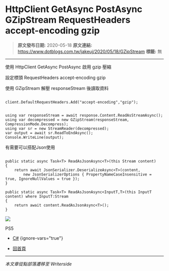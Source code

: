 # HttpClient GetAsync PostAsync GZipStream RequestHeaders accept-encoding gzip

> **原文發布日期:** 2020-05-18
> **原文連結:** https://www.dotblogs.com.tw/jakeuj/2020/05/18/GZipStream
> **標籤:** 無

---

使用 HttpClient GetAsync PostAsync 啟用 gzip 壓縮

設定標頭 RequestHeaders accept-encoding gzip

使用 GZipStream 解壓 responseStream 後讀取資料

```

client.DefaultRequestHeaders.Add("accept-encoding","gzip");
```

```

using var responseStream = await response.Content.ReadAsStreamAsync();
using var decompressed = new GZipStream(responseStream, CompressionMode.Decompress);
using var sr = new StreamReader(decompressed);
var output = await sr.ReadToEndAsync();
Console.WriteLine(output);
```

有需要可以搭配Json使用

```

public static async Task<T> ReadAsJsonAsync<T>(this Stream content)
{
    return await JsonSerializer.DeserializeAsync<T>(content,
        new JsonSerializerOptions { PropertyNameCaseInsensitive = true, IgnoreNullValues = true });
}

public static async Task<T> ReadAsJsonAsync<InputT,T>(this InputT content) where InputT:Stream
{
    return await content.ReadAsJsonAsync<T>();
}
```

![](https://card.psnprofiles.com/1/jakeuj.png)

PS5

* [C#](/jakeuj/Tags?qq=C%23)
{ignore-vars="true"}

* [回首頁](/jakeuj)

---

*本文章從點部落遷移至 Writerside*
